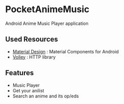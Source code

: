 # PocketAnimeMusic
 
Android Anime Music Player application

## Used Resources

- [Material Design](https://material.io/develop/android) : Material Components for Android
- [Volley](https://github.com/google/volley) : HTTP library


## Features

- Music Player
- Get your anilist 
- Search an anime and its op/eds
